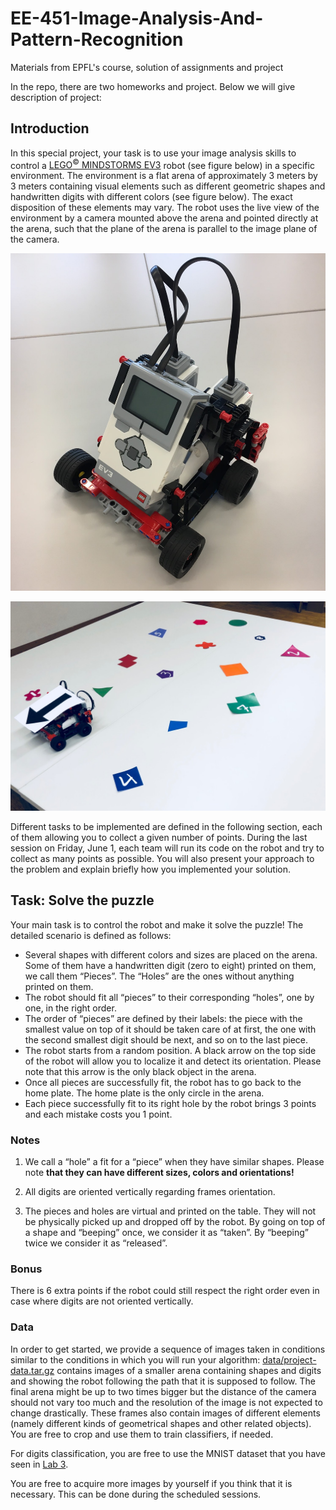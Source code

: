 # EE-451-Image-Analysis-And-Pattern-Recognition

Materials from EPFL's course, solution of assignments and project

In the repo, there are two homeworks and project.
Below we will give description of project:

## Introduction
In this special project, your task is to use your image analysis skills to
control a [LEGO<sup>&copy;</sup> MINDSTORMS EV3][mindstorms] robot
(see figure below) in a specific environment.
The environment is a flat arena of approximately 3 meters by 3 meters
containing visual elements such as different geometric shapes and handwritten
digits with different colors (see figure below).
The exact disposition of these elements may vary.
The robot uses the live view of the environment by a camera mounted above
the arena and pointed directly at the arena, such that the plane of the arena
is parallel to the image plane of the camera.

![](/project/fig_lego_mindstorms.jpg)

![](/project/fig_environment.jpg)


Different tasks to be implemented are defined in the following section,
each of them allowing you to collect a given number of points.
During the last session on Friday, June 1, each team will run its code
on the robot and try to collect as many points as possible.
You will also present your approach to the problem and explain briefly
how you implemented your solution.

[mindstorms]: https://www.lego.com/en-us/mindstorms/products/mindstorms-ev3-31313

## Task: Solve the puzzle
Your main task is to control the robot and make it solve the puzzle!
The detailed scenario is defined as follows:
* Several shapes with different colors and sizes are placed on the arena.
Some of them have a handwritten digit (zero to eight) printed on them,
we call them “Pieces”.
The “Holes” are the ones without anything printed on them.
* The robot should fit all “pieces” to their corresponding “holes”,
one by one, in the right order.
* The order of “pieces” are defined by their labels:
the piece with the smallest value on top of it should be taken care of at first,
the one with the second smallest digit should be next, and so on to the last piece.
* The robot starts from a random position.
A black arrow on the top side of the robot will allow you to localize it
and detect its orientation.
Please note that this arrow is the only black object in the arena.
* Once all pieces are successfully fit, the robot has to go back to the home plate.
The home plate is the only circle in the arena.
* Each piece successfully fit to its right hole by the robot brings 3 points
and each mistake costs you 1 point.

### Notes
1. We call a “hole” a fit for a “piece” when they have similar shapes.
Please note **that they can have different sizes, colors and orientations!**

1. All digits are oriented vertically regarding frames orientation.

1. The pieces and holes are virtual and printed on the table.
They will not be physically picked up and dropped off by the robot.
By going on top of a shape and “beeping” once, we consider it as “taken”.
By “beeping” twice we consider it as “released”.

### Bonus
There is 6 extra points if the robot could still respect the right order
even in case where digits are not oriented vertically.



### Data
In order to get started, we provide a sequence of images taken in conditions
similar to the conditions in which you will run your algorithm:
[data/project-data.tar.gz][project-data] contains images of a smaller arena
containing shapes and digits and showing the robot following the path that
it is supposed to follow.
The final arena might be up to two times bigger but the distance of the camera
should not vary too much and the resolution of the image is not expected
to change drastically.
These frames also contain images of different elements
(namely different kinds of geometrical shapes and other related objects).
You are free to crop and use them to train classifiers, if needed.

For digits classification, you are free to use the MNIST dataset that you have
seen in [Lab 3][l03].

You are free to acquire more images by yourself if you think that it is necessary.
This can be done during the scheduled sessions.

[project-data]: /data/project-data.tar.gz
[l03]: /assignments/lab_03_classification.ipynb
